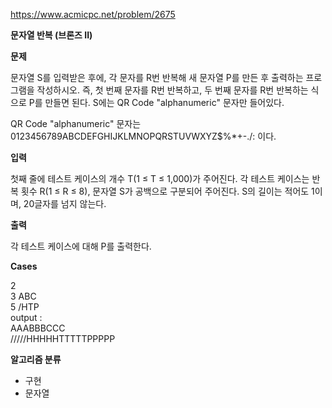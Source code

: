 https://www.acmicpc.net/problem/2675

**문자열 반복 (브론즈 II)**

**문제**

문자열 S를 입력받은 후에, 각 문자를 R번 반복해 새 문자열 P를 만든 후 출력하는 프로그램을 작성하시오. 즉, 첫 번째 문자를 R번 반복하고, 두 번째 문자를 R번 반복하는 식으로 P를 만들면 된다. S에는 QR Code "alphanumeric" 문자만 들어있다.

QR Code "alphanumeric" 문자는 0123456789ABCDEFGHIJKLMNOPQRSTUVWXYZ\$%*+-./: 이다.

**입력**

첫째 줄에 테스트 케이스의 개수 T(1 ≤ T ≤ 1,000)가 주어진다. 각 테스트 케이스는 반복 횟수 R(1 ≤ R ≤ 8), 문자열 S가 공백으로 구분되어 주어진다. S의 길이는 적어도 1이며, 20글자를 넘지 않는다.

**출력**

각 테스트 케이스에 대해 P를 출력한다.

**Cases**

2<br>
3 ABC<br>
5 /HTP<br>
output :<br>
AAABBBCCC<br>
/////HHHHHTTTTTPPPPP

**알고리즘 분류**

- 구현
- 문자열